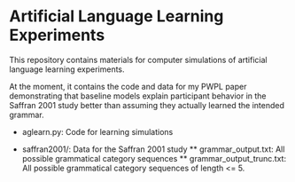 Artificial Language Learning Experiments
========================================

This repository contains materials for computer simulations of
artificial language learning experiments.

At the moment, it contains the code and data for my PWPL paper
demonstrating that baseline models explain participant behavior in the
Saffran 2001 study better than assuming they actually learned the
intended grammar.

* aglearn.py: Code for learning simulations

* saffran2001/: Data for the Saffran 2001 study
** grammar_output.txt: All possible grammatical category sequences
** grammar_output_trunc.txt: All possible grammatical category 
sequences of length <= 5.